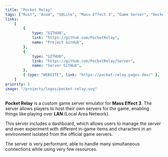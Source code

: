 ```yaml
---
title: "Pocket Relay"
tags: ["Rust", "Axum", "SQLite", "Mass Effect 3", "Game Server", "Docker"]
links:
    [
        {
            type: "GITHUB",
            link: "https://github.com/PocketRelay",
            name: "Project GitHub",
        },
        {
            type: "GITHUB",
            link: "https://github.com/PocketRelay/Server",
            name: "Server GitHub",
        },
        { type: "WEBSITE", link: "https://pocket-relay.pages.dev/" },
    ]
priority: 1
image: "/projects/logos/pocket-relay.svg"
---
```


**Pocket Relay** is a custom game server emulator for **Mass Effect 3**. The server allows players to host their own servers for the game, enabling things like playing over **LAN** (Local Area Network).

This server includes a dashboard, which allows users to manage the server and even experiment with different in-game items and characters in an environment isolated from the official game servers.

The server is very performant, able to handle many simultaneous connections while using very few resources.
